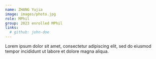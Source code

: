 ```yaml
---
name: ZHANG Yujia
image: images/photo.jpg
role: MPhil
group: 2023 enrolled MPhil
links:
  # github: john-doe
---
```


Lorem ipsum dolor sit amet, consectetur adipiscing elit, sed do eiusmod tempor incididunt ut labore et dolore magna aliqua.
